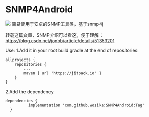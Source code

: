# SNMP4Android

[![](https://jitpack.io/v/wosika/SNMP4Android.svg)](https://jitpack.io/#wosika/SNMP4Android)
简易使用于安卓的SNMP工具类，基于snmp4j

转载这篇文章，SNMP介绍可以看这，便于理解：https://blog.csdn.net/jonbb/article/details/51353201

Use:
  1.Add it in your root build.gradle at the end of repositories:

	allprojects {
		repositories {
			...
			maven { url 'https://jitpack.io' }
		}
	}
  
  2.Add the dependency
  
    dependencies {
	          implementation 'com.github.wosika:SNMP4Android:Tag'
	  }
